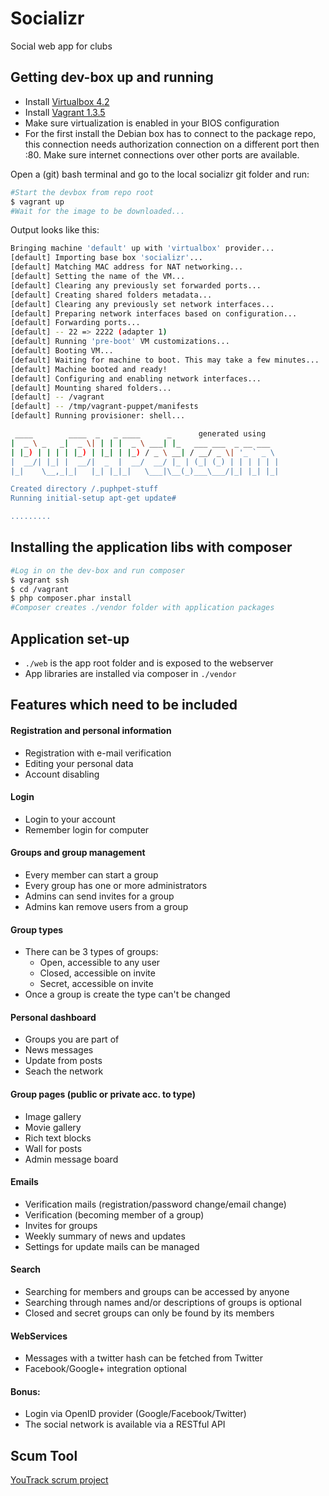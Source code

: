 Socializr
=========

Social web app for clubs

Getting dev-box up and running
------------------------------

* Install [Virtualbox 4.2](https://www.virtualbox.org/wiki/Download_Old_Builds_4_2)
* Install [Vagrant 1.3.5](http://downloads.vagrantup.com/tags/v1.3.5)
* Make sure virtualization is enabled in your BIOS configuration
* For the first install the Debian box has to connect to the package repo, this connection needs authorization connection on a different port then :80. Make sure internet connections over other ports are available.

Open a (git) bash terminal and go to the local socializr git folder and run:

```bash
#Start the devbox from repo root
$ vagrant up
#Wait for the image to be downloaded...
```

Output looks like this:
```bash
Bringing machine 'default' up with 'virtualbox' provider...
[default] Importing base box 'socializr'...
[default] Matching MAC address for NAT networking...
[default] Setting the name of the VM...
[default] Clearing any previously set forwarded ports...
[default] Creating shared folders metadata...
[default] Clearing any previously set network interfaces...
[default] Preparing network interfaces based on configuration...
[default] Forwarding ports...
[default] -- 22 => 2222 (adapter 1)
[default] Running 'pre-boot' VM customizations...
[default] Booting VM...
[default] Waiting for machine to boot. This may take a few minutes...
[default] Machine booted and ready!
[default] Configuring and enabling network interfaces...
[default] Mounting shared folders...
[default] -- /vagrant
[default] -- /tmp/vagrant-puppet/manifests
[default] Running provisioner: shell...

 ____        ____  _   _ ____      _      generated using
|  _ \ _   _|  _ \| | | |  _ \ ___| |_   ___ ___  _ __ ___
| |_) | | | | |_) | |_| | |_) / _ \ __| / __/ _ \| '_ ` _ \
|  __/| |_| |  __/|  _  |  __/  __/ |_ | (_| (_) | | | | | |
|_|    \__,_|_|   |_| |_|_|   \___|\__(_)___\___/|_| |_| |_|

Created directory /.puphpet-stuff
Running initial-setup apt-get update#

.........
```

Installing the application libs with composer
---------------------------------------------

```bash
#Log in on the dev-box and run composer
$ vagrant ssh
$ cd /vagrant
$ php composer.phar install
#Composer creates ./vendor folder with application packages
```

Application set-up
------------------

* ```./web``` is the app root folder and is exposed to the webserver
* App libraries are installed via composer in ```./vendor```

Features which need to be included
----------------------------------

#### Registration and personal information ####
* Registration with e-mail verification
* Editing your personal data
* Account disabling

#### Login ####
* Login to your account
* Remember login for computer

#### Groups and group management ####
* Every member can start a group
* Every group has one or more administrators
* Admins can send invites for a group
* Admins kan remove users from a group

#### Group types ####
* There can be 3 types of groups:
    * Open, accessible to any user
    * Closed, accessible on invite
    * Secret, accessible on invite
* Once a group is create the type can't be changed

#### Personal dashboard ####
* Groups you are part of
* News messages
* Update from posts
* Seach the network

#### Group pages (public or private acc. to type) ####
* Image gallery
* Movie gallery
* Rich text blocks
* Wall for posts
* Admin message board

#### Emails ####
* Verification mails (registration/password change/email change)
* Verification (becoming member of a group)
* Invites for groups
* Weekly summary of news and updates
* Settings for update mails can be managed

#### Search ####
* Searching for members and groups can be accessed by anyone
* Searching through names and/or descriptions of groups is optional
* Closed and secret groups can only be found by its members

#### WebServices ####
* Messages with a twitter hash can be fetched from Twitter
* Facebook/Google+ integration optional

#### Bonus: ####
* Login via OpenID provider (Google/Facebook/Twitter)
* The social network is available via a RESTful API


Scum Tool
---------
[YouTrack scrum project](http://dotyou.myjetbrains.com/youtrack/issues?q=project%3A+Socializr)


